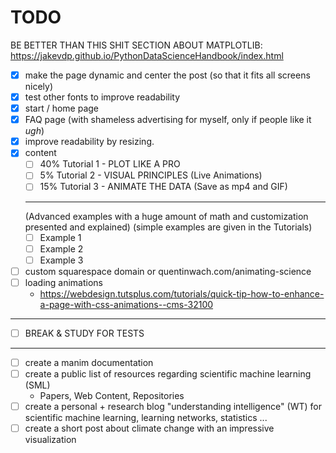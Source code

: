 TODO
====

BE BETTER THAN THIS SHIT SECTION ABOUT MATPLOTLIB:
https://jakevdp.github.io/PythonDataScienceHandbook/index.html

+ [X] make the page dynamic and center the post (so that it fits all screens nicely)
+ [X] test other fonts to improve readability
+ [X] start / home page
+ [X] FAQ page (with shameless advertising for myself, only if people like it *ugh*) 
+ [X] improve readability by resizing.
+ [X] content
    + [ ] 40% Tutorial 1 - PLOT LIKE A PRO
    + [ ]  5% Tutorial 2 - VISUAL PRINCIPLES (Live Animations)
    + [ ] 15% Tutorial 3 - ANIMATE THE DATA (Save as mp4 and GIF)
    ---
    (Advanced examples with a huge amount of math and customization presented and explained) 
    (simple examples are given in the Tutorials)
    + [ ] Example 1
    + [ ] Example 2
    + [ ] Example 3

+ [ ] custom squarespace domain or quentinwach.com/animating-science
+ [ ] loading animations 
    + https://webdesign.tutsplus.com/tutorials/quick-tip-how-to-enhance-a-page-with-css-animations--cms-32100

---

+ [ ] BREAK & STUDY FOR TESTS

---

+ [ ] create a manim documentation
+ [ ] create a public list of resources regarding scientific machine learning (SML)
    + Papers, Web Content, Repositories
+ [ ] create a personal + research blog "understanding intelligence" (WT) for scientific machine learning, learning networks, statistics ...
+ [ ] create a short post about climate change with an impressive visualization